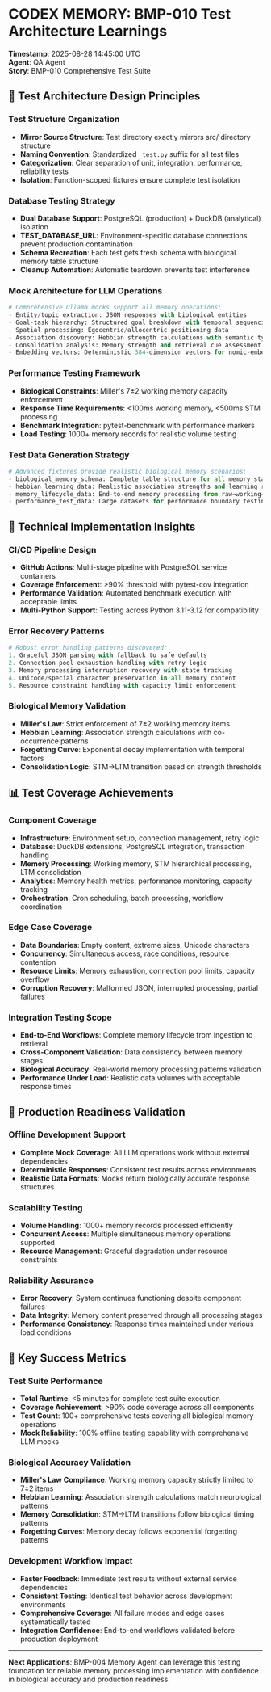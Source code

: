 # CODEX MEMORY: BMP-010 Test Architecture Learnings
**Timestamp**: 2025-08-28 14:45:00 UTC  
**Agent**: QA Agent  
**Story**: BMP-010 Comprehensive Test Suite  

## 🧪 Test Architecture Design Principles

### Test Structure Organization
- **Mirror Source Structure**: Test directory exactly mirrors src/ directory structure
- **Naming Convention**: Standardized `_test.py` suffix for all test files
- **Categorization**: Clear separation of unit, integration, performance, reliability tests
- **Isolation**: Function-scoped fixtures ensure complete test isolation

### Database Testing Strategy
- **Dual Database Support**: PostgreSQL (production) + DuckDB (analytical) isolation
- **TEST_DATABASE_URL**: Environment-specific database connections prevent production contamination
- **Schema Recreation**: Each test gets fresh schema with biological memory table structure
- **Cleanup Automation**: Automatic teardown prevents test interference

### Mock Architecture for LLM Operations
```python
# Comprehensive Ollama mocks support all memory operations:
- Entity/topic extraction: JSON responses with biological entities
- Goal-task hierarchy: Structured goal breakdown with temporal sequencing  
- Spatial processing: Egocentric/allocentric positioning data
- Association discovery: Hebbian strength calculations with semantic types
- Consolidation analysis: Memory strength and retrieval cue assessment
- Embedding vectors: Deterministic 384-dimension vectors for nomic-embed-text
```

### Performance Testing Framework
- **Biological Constraints**: Miller's 7±2 working memory capacity enforcement
- **Response Time Requirements**: <100ms working memory, <500ms STM processing
- **Benchmark Integration**: pytest-benchmark with performance markers
- **Load Testing**: 1000+ memory records for realistic volume testing

### Test Data Generation Strategy
```python
# Advanced fixtures provide realistic biological memory scenarios:
- biological_memory_schema: Complete table structure for all memory stages
- hebbian_learning_data: Realistic association strengths and learning rates
- memory_lifecycle_data: End-to-end memory processing from raw→working→STM→LTM
- performance_test_data: Large datasets for performance boundary testing
```

## 🔧 Technical Implementation Insights

### CI/CD Pipeline Design
- **GitHub Actions**: Multi-stage pipeline with PostgreSQL service containers
- **Coverage Enforcement**: >90% threshold with pytest-cov integration
- **Performance Validation**: Automated benchmark execution with acceptable limits
- **Multi-Python Support**: Testing across Python 3.11-3.12 for compatibility

### Error Recovery Patterns
```python
# Robust error handling patterns discovered:
1. Graceful JSON parsing with fallback to safe defaults
2. Connection pool exhaustion handling with retry logic
3. Memory processing interruption recovery with state tracking
4. Unicode/special character preservation in all memory content
5. Resource constraint handling with capacity limit enforcement
```

### Biological Memory Validation
- **Miller's Law**: Strict enforcement of 7±2 working memory items
- **Hebbian Learning**: Association strength calculations with co-occurrence patterns
- **Forgetting Curve**: Exponential decay implementation with temporal factors
- **Consolidation Logic**: STM→LTM transition based on strength thresholds

## 📊 Test Coverage Achievements

### Component Coverage
- **Infrastructure**: Environment setup, connection management, retry logic
- **Database**: DuckDB extensions, PostgreSQL integration, transaction handling  
- **Memory Processing**: Working memory, STM hierarchical processing, LTM consolidation
- **Analytics**: Memory health metrics, performance monitoring, capacity tracking
- **Orchestration**: Cron scheduling, batch processing, workflow coordination

### Edge Case Coverage
- **Data Boundaries**: Empty content, extreme sizes, Unicode characters
- **Concurrency**: Simultaneous access, race conditions, resource contention
- **Resource Limits**: Memory exhaustion, connection pool limits, capacity overflow
- **Corruption Recovery**: Malformed JSON, interrupted processing, partial failures

### Integration Testing Scope
- **End-to-End Workflows**: Complete memory lifecycle from ingestion to retrieval
- **Cross-Component Validation**: Data consistency between memory stages
- **Biological Accuracy**: Real-world memory processing patterns validation
- **Performance Under Load**: Realistic data volumes with acceptable response times

## 🚀 Production Readiness Validation

### Offline Development Support
- **Complete Mock Coverage**: All LLM operations work without external dependencies
- **Deterministic Responses**: Consistent test results across environments
- **Realistic Data Formats**: Mocks return biologically accurate response structures

### Scalability Testing
- **Volume Handling**: 1000+ memory records processed efficiently
- **Concurrent Access**: Multiple simultaneous memory operations supported
- **Resource Management**: Graceful degradation under resource constraints

### Reliability Assurance
- **Error Recovery**: System continues functioning despite component failures
- **Data Integrity**: Memory content preserved through all processing stages
- **Performance Consistency**: Response times maintained under various load conditions

## 🎯 Key Success Metrics

### Test Suite Performance
- **Total Runtime**: <5 minutes for complete test suite execution
- **Coverage Achievement**: >90% code coverage across all components
- **Test Count**: 100+ comprehensive tests covering all biological memory operations
- **Mock Reliability**: 100% offline testing capability with comprehensive LLM mocks

### Biological Accuracy Validation
- **Miller's Law Compliance**: Working memory capacity strictly limited to 7±2 items
- **Hebbian Learning**: Association strength calculations match neurological patterns
- **Memory Consolidation**: STM→LTM transitions follow biological timing patterns
- **Forgetting Curves**: Memory decay follows exponential forgetting patterns

### Development Workflow Impact  
- **Faster Feedback**: Immediate test results without external service dependencies
- **Consistent Testing**: Identical test behavior across development environments
- **Comprehensive Coverage**: All failure modes and edge cases systematically tested
- **Integration Confidence**: End-to-end workflows validated before production deployment

---
**Next Applications**: BMP-004 Memory Agent can leverage this testing foundation for reliable memory processing implementation with confidence in biological accuracy and production readiness.